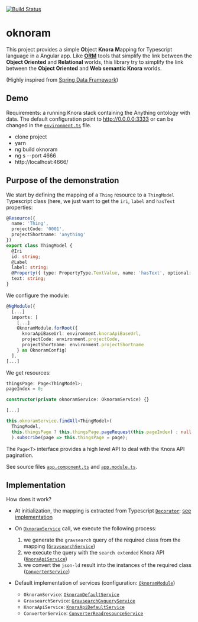[![Build Status](https://travis-ci.org/LaDHUL/oknoram.svg?branch=develop)](https://travis-ci.org/LaDHUL/oknoram)


# oknoram

This project provides a simple **O**bject **Knora** **M**apping for Typescript language in a Angular app. Like [**ORM**](https://fr.wikipedia.org/wiki/Mapping_objet-relationnel) tools that simplify the link between the **Object Oriented** and **Relational** worlds, this library try to simplify the link between the **Object Oriented** and **Web semantic Knora** worlds.

(Highly inspired from [Spring Data Framework](https://docs.spring.io/spring-data/jpa/docs/current/reference/html/))

## Demo

Requirements: a running Knora stack containing the Anything ontology with data. The default configuration point to http://0.0.0.0:3333 or can be changed in the [`environment.ts`](src/environments/environment.ts) file.

- clone project
- yarn
- ng build oknoram
- ng s --port 4666
- http://localhost:4666/

## Purpose of the demonstration

We start by defining the mapping of a `Thing` resource to a `ThingModel` Typescript class (here, we just want to get the `iri`, `label` and `hasText` properties:

```typescript
@Resource({
  name: 'Thing',
  projectCode: '0001',
  projectShortname: 'anything'
})
export class ThingModel {
  @Iri
  id: string;
  @Label
  label: string;
  @Property({ type: PropertyType.TextValue, name: 'hasText', optional: true })
  text: string;
}
```

We configure the module:

```typescript
@NgModule({
  [...]
  imports: [
    [...]
    OknoramModule.forRoot({
      knoraApiBaseUrl: environment.knoraApiBaseUrl,
      projectCode: environment.projectCode,
      projectShortname: environment.projectShortname
    } as OknoramConfig)
  ],
[...]
```

We get resources:

```typescript
thingsPage: Page<ThingModel>;
pageIndex = 0;

constructor(private oknoramService: OknoramService) {}

[...]

this.oknoramService.findAll<ThingModel>(
  ThingModel,
  this.thingsPage ? this.thingsPage.pageRequest(this.pageIndex) : null
  ).subscribe(page => this.thingsPage = page);
```

The `Page<T>` interface provides a high level API to deal with the Knora API pagination.

See source files [`app.component.ts`](src/app/app.component.ts) and [`app.module.ts`](src/app/app.module.ts).

## Implementation

How does it work?

- At initialization, the mapping is extracted from Typescript [`Decorator`](https://www.typescriptlang.org/docs/handbook/decorators.html): [see implementation](projects/oknoram/src/lib/mapping)

- On [`OknoramService`](projects/oknoram/src/lib/core/oknoram.service.ts) call, we execute the following process:

  1. we generate the `gravsearch` query of the required class from the mapping ([`GravsearchService`](projects/oknoram/src/lib/gravsearch/gravsearch.service.ts))
  2. we execute the query with the `search extended` Knora API ([`KnoraApiService`](projects/oknoram/src/lib/knora-api/knora-api.service.ts))
  3. we convert the `json-ld` result into the instances of the required class ([`ConverterService`](projects/oknoram/src/lib/converter/converter.service.ts))

- Default implementation of services (configuration: [`OknoramModule`](projects/oknoram/src/lib/oknoram.module.ts))
  - `OknoramService`: [`OknoramDefaultService`](projects/oknoram/src/lib/core/impl/oknoram-default.service.ts)
  - `GravsearchService`: [`GravsearchGvqueryService`](projects/oknoram/src/lib/gravsearch/impl/gravsearch-gvquery.service.ts)
  - `KnoraApiService`: [`KnoraApiDefaultService`](projects/oknoram/src/lib/knora-api/impl/knora-api-default.service.ts)
  - `ConverterService`: [`ConverterReadresourceService`](projects/oknoram/src/lib/converter/impl/converter-readresource.service.ts)
